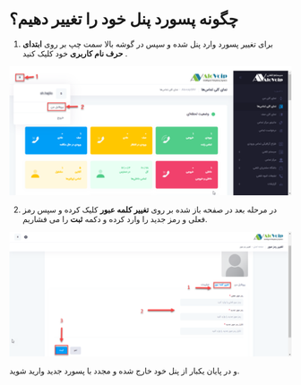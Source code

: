 # چگونه پسورد پنل خود را تغییر دهیم؟
1. برای تغییر پسورد وارد پنل شده و سپس در گوشه بالا سمت چپ بر روی **ابتدای حرف نام کاربری** خود کلیک کنید .<br>

![نمای کلی صفحه پنل](./Images/User-Panel-Overview.png) 

2. در مرحله بعد در صفحه باز شده بر روی **تغییر کلمه عبور** کلیک کرده و سپس رمز فعلی و رمز جدید را وارد کرده و دکمه **ثبت** را می فشاریم.

![صفحه تغییر رمز](./Images/change-Account-Password.png) 

و در پایان یکبار از پنل خود خارج شده و مجدد با پسورد جدید وارید شوید.